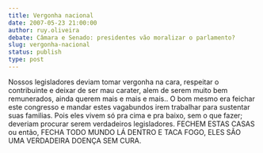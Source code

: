 ```yaml
---
title: Vergonha nacional
date: 2007-05-23 21:00:00
author: ruy.oliveira
debate: Câmara e Senado: presidentes vão moralizar o parlamento?
slug: vergonha-nacional
status: publish 
type: post
---
```


Nossos legisladores deviam tomar vergonha na cara, respeitar o contribuinte e deixar de ser mau carater, alem de serem muito bem remunerados, ainda querem mais e mais e mais.. O bom mesmo era feichar este congresso e mandar estes vagabundos irem trabalhar para sustentar suas familias. Pois eles vivem só pra cima e pra baixo, sem o que fazer; deveriam procurar serem verdadeiros legisladores. FECHEM ESTAS CASAS ou então, FECHA TODO MUNDO LÁ DENTRO E TACA FOGO, ELES SÃO UMA VERDADEIRA DOENÇA SEM CURA.

